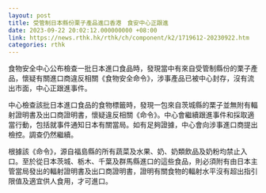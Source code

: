 ```yaml
---
layout: post
title: 受管制日本縣份栗子產品進口香港　食安中心正跟進
date: 2023-09-22 20:02:12.000000000 +08:00
link: https://news.rthk.hk/rthk/ch/component/k2/1719612-20230922.htm
categories: rthk
---
```


食物安全中心公布檢查一批日本進口食品時，發現當中有來自受管制縣份的栗子產品，懷疑有關進口商違反相關《食物安全命令》，涉事產品已被中心封存，沒有流出市面，中心正跟進事件。

中心檢查該批日本進口食品的食物標籤時，發現一包來自茨城縣的栗子並無附有輻射證明書及出口商證明書，懷疑違反相關《命令》。中心會繼續跟進事件和採取適當行動，包括就事件通知日本有關當局。如有足夠證據，中心會向涉事進口商提出檢控。調查仍然繼續。

根據該《命令》，源自福島縣的所有蔬菜及水果、奶、奶類飲品及奶粉均禁止入口。至於從日本茨城、栃木、千葉及群馬縣進口的這些食品，則必須附有由日本主管當局發出的輻射證明書及出口商證明書，證明有關食物的輻射水平沒有超出指引限值及適宜供人食用，才可進口。　　
